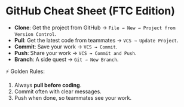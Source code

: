 # GitHub Cheat Sheet (FTC Edition)

- **Clone**: Get the project from GitHub → `File → New → Project from Version Control`.
- **Pull**: Get the latest code from teammates → `VCS → Update Project`.
- **Commit**: Save your work → `VCS → Commit`.
- **Push**: Share your work → `VCS → Commit and Push`.
- **Branch**: A side quest → `Git → New Branch`.

⚡ Golden Rules:
1. Always **pull before coding**.
2. Commit often with clear messages.
3. Push when done, so teammates see your work.
